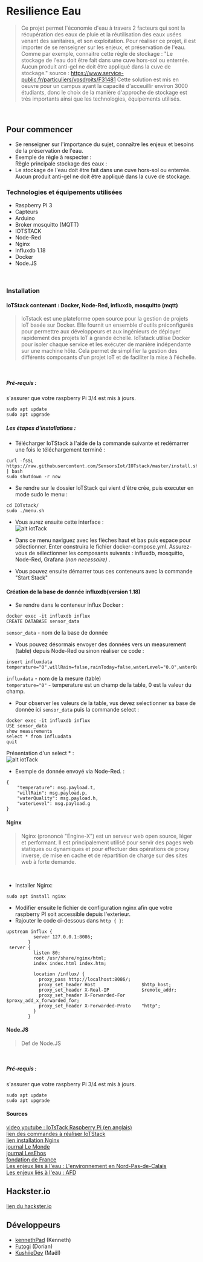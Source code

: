 # Resilience Eau
> Ce projet permet l'économie d'eau à travers 2 facteurs qui sont la récupération des eaux de pluie et la réutilisation des eaux usées venant des sanitaires, et son exploitation. Pour réaliser ce projet, il est importer de se renseigner sur les enjeux, et préservation de l'eau.
Comme par exemple, connaitre cette règle de stockage : "Le stockage de l'eau doit être fait dans une cuve hors-sol ou enterrée. Aucun produit anti-gel ne doit être appliqué dans la cuve de stockage."
source : https://www.service-public.fr/particuliers/vosdroits/F31481
Cette solution est mis en oeuvre pour un campus ayant la capacité d'acceuillir environ 3000 étudiants, donc le choix de la manière d'approche de stockage est très importants ainsi que les technologies, équipements utilisés.
</br>

## Pour commencer

- Se renseigner sur l'importance du sujet, connaître les enjeux et besoins de la préservation de l'eau.
- Exemple de règle à respecter :  
Règle principale stockage des eaux : 
- Le stockage de l'eau doit être fait dans une cuve hors-sol ou enterrée. Aucun produit anti-gel ne doit être appliqué dans la cuve de stockage. 




### Technologies et équipements utilisées
- Raspberry PI 3
- Capteurs
- Arduino
- Broker mosquitto (MQTT)
- IOTSTACK
- Node-Red
- Nginx
- Influxdb 1.18
- Docker
- Node.JS
</br>

### Installation 

#### IoTStack contenant : Docker, Node-Red, influxdb, mosquitto (mqtt)  
> IoTstack est une plateforme open source pour la gestion de projets IoT basée sur Docker. Elle fournit un ensemble d'outils préconfigurés pour permettre aux développeurs et aux ingénieurs de déployer rapidement des projets IoT à grande échelle. IoTstack utilise Docker pour isoler chaque service et les exécuter de manière indépendante sur une machine hôte. Cela permet de simplifier la gestion des différents composants d'un projet IoT et de faciliter la mise à l'échelle.
</br>  

##### Pré-requis :  
s'assurer que votre raspberry Pi 3/4 est mis à jours.
```
sudo apt update
sudo apt upgrade
```  
##### Les étapes d'installations :  
- Télécharger IoTStack à l'aide de la commande suivante et redémarrer une fois le téléchargement terminé :  
```
curl -fsSL https://raw.githubusercontent.com/SensorsIot/IOTstack/master/install.sh | bash
sudo shutdown -r now
```
- Se rendre sur le dossier IoTStack qui vient d'être crée, puis executer en mode sudo le menu :  
```
cd IOTstack/
sudo ./menu.sh
```
- Vous aurez ensuite cette interface :  
![alt iotTack](https://ddrei.net/media/2021/02/IOTstack_mariadb_nc.png)

- Dans ce menu naviguez avec les flèches haut et bas puis espace pour sélectionner. Enter construira le fichier docker-compose.yml. Assurez-vous de sélectionner les composants suivants : 
influxdb, mosquitto, Node-Red, Grafana _(non necessaire)_ .
- Vous pouvez ensuite démarrer tous ces conteneurs avec la commande "Start Stack" 


#### Création de la base de donnée influxdb(version 1.18)
- Se rendre dans le conteneur influx Docker :  
```
docker exec -it influxdb influx
CREATE DATABASE sensor_data
```
`sensor_data` - nom de la base de donnée

- Vous pouvez désormais envoyer des données vers un measurement (table) depuis Node-Red ou sinon réaliser ce code :  
```
insert influxdata temperature="0",willRain=false,rainToday=false,waterLevel="0.0",waterQuality="0.0",drought=false
```
`influxdata` - nom de la mesure (table)  
`temperature="0"` - temperature est un champ de la table, 0 est la valeur du champ.

- Pour observer les valeurs de la table, vus devez selectionner sa base de donnée ici `sensor_data` puis la commande select :  
```
docker exec -it influxdb influx
USE sensor_data
show measurements
select * from influxdata
quit
```
Présentation d'un select * :  
![alt iotTack](https://preview.redd.it/rr5p6xxjagp51.png?width=374&format=png&auto=webp&s=4738b7bf2712b3ca1b1b98c522a6b9e59e996d67)

- Exemple de donnée envoyé via Node-Red. : 
```
{
    "temperature": msg.payload.t,
    "willRain": msg.payload.p,
    "waterQuality": msg.payload.h,
    "waterLevel": msg.payload.g
}
```

#### Nginx
> Nginx (prononcé "Engine-X") est un serveur web open source, léger et performant. Il est principalement utilisé pour servir des pages web statiques ou dynamiques et pour effectuer des opérations de proxy inverse, de mise en cache et de répartition de charge sur des sites web à forte demande.
<br>

- Installer Nginx:  
```
sudo apt install nginx
```
- Modifier ensuite le fichier de configuration nginx afin que votre raspberry PI soit accessible depuis l'exterieur.  
- Rajouter le code ci-dessous dans `http { }`:  
```
upstream influx {
          server 127.0.0.1:8086;
        }
 server {
          listen 80;
          root /usr/share/nginx/html;
          index index.html index.htm;

          location /influx/ {
            proxy_pass http://localhost:8086/;
            proxy_set_header Host                 $http_host;
            proxy_set_header X-Real-IP            $remote_addr;
            proxy_set_header X-Forwarded-For      $proxy_add_x_forwarded_for;
            proxy_set_header X-Forwarded-Proto    "http";
          }
        }
```



#### Node.JS
> Def de Node.JS
<br>

##### Pré-requis :  
s'assurer que votre raspberry Pi 3/4 est mis à jours.
```
sudo apt update
sudo apt upgrade
```






#### Sources

[video youtube : IoTsTack Raspberry Pi (en anglais)](https://www.youtube.com/watch?v=_DO2wHI6JWQ&ab_channel=LearnEmbeddedSystems)  
[lien des commandes à réaliser IoTStack](https://www.youtube.com/watch?v=_DO2wHI6JWQ&ab_channel=LearnEmbeddedSystems)  
[lien installation Nginx](https://raspberrytips.fr/nginx-sur-raspberry-pi/)  
[journal Le Monde](https://www.lemonde.fr/podcasts/article/2022/07/05/secheresses-a-repetition-la-france-va-t-elle-manquer-d-eau_6133352_5463015.htmlc)  
[journal LesEhos](https://www.lesechos.fr/politique-societe/politique/climat-les-ressources-deau-renouvelable-diminuent-en-france-1416004#:~:text=L'eau%20que%20la%20France,minist%C3%A8re%20de%20la%20Transition%20%C3%A9cologique.&text=C'est%20une%20nouvelle%20d%C3%A9monstration%20concr%C3%A8te%20des%20cons%C3%A9quences%20du%20d%C3%A9r%C3%A8glement%20climatique.)  
[fondation de France](https://www.fondationdefrance.org/fr/cat-environnement/l-eau-une-ressource-precieuse-a-preserver#:~:text=Elle%20est%20non%20seulement%20vitale,chaque%20ann%C3%A9e%20le%2022%20mars.)  
[Les enjeux liés à l'eau : L'environnement en Nord-Pas-de-Calais](https://www.hauts-de-france.developpement-durable.gouv.fr/?-Les-enjeux-lies-a-l-eau-)  
[Les enjeux liés à l'eau : AFD](https://www.afd.fr/fr/actualites/dossier-eau-un-enjeu-mondial#:~:text=L'eau%20est%20un%20d%C3%A9fi,de%20vie%20des%20personnes%20d%C3%A9favoris%C3%A9es.)  


## Hackster.io
[lien du hackster.io](https://www.hackster.io/kennethpadonou06/resilience-to-the-water-resource-problem-3fb877)


## Développeurs
- [kennethPad](https://github.com/kennethPad) (Kenneth)
- [Futogi](https://github.com/Futogi) (Dorian)
- [KushiieDev](https://github.com/KushiieDev) (Maël)
